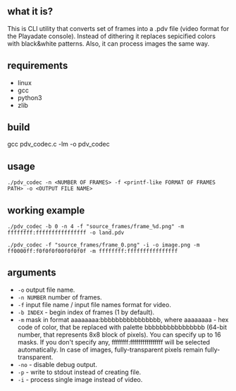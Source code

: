 ## what it is? ##
This is CLI utility that converts set of frames into a .pdv file (video format for the Playadate console). Instead of dithering it replaces sepicified colors with black&white patterns. Also, it can process images the same way.

## requirements ##
- linux
- gcc
- python3
- zlib

## build ##
gcc pdv_codec.c -lm -o pdv_codec

## usage ##

`./pdv_codec -n <NUMBER OF FRAMES> -f <printf-like FORMAT OF FRAMES PATH> -o <OUTPUT FILE NAME>`

## working example ##

`./pdv_codec -b 0 -n 4 -f "source_frames/frame_%d.png" -m ffffffff:ffffffffffffffff -o land.pdv`

`./pdv_codec -f "source_frames/frame_0.png" -i -o image.png -m ff0000ff:f0f0f0f00f0f0f0f -m ffffffff:ffffffffffffffff`

## arguments ##
- `-o` output file name.
- `-n NUMBER` number of frames.
- `-f` input file name / input file names format for video.
- `-b INDEX` - begin index of frames (1 by default).
- `-m` mask in format aaaaaaaa:bbbbbbbbbbbbbbbb, where aaaaaaaa - hex code of color, that be replaced with palette bbbbbbbbbbbbbbbb (64-bit number, that represents 8x8 block of pixels). You can specify up to 16 masks. If you don't specify any, ffffffff:ffffffffffffffff will be selected automatically. In case of images, fully-transparent pixels remain fully-transparent.
- `-no` - disable debug output.
- `-p` - write to stdout instead of creating file.
- `-i` - process single image instead of video.